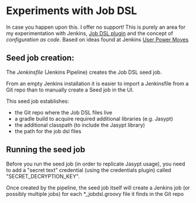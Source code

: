 # Experiments with Job DSL

In case you happen upon this.  I offer no support!  This is purely an area for my experimentation with Jenkins, [Job DSL plugin](https://wiki.jenkins.io/display/JENKINS/Job+DSL+Plugin) and the concept of *configuration as code*.  Based on ideas found at Jenkins [User Power Moves](https://github.com/jenkinsci/job-dsl-plugin/wiki/User-Power-Moves)

## Seed job creation:

The *Jenkinsfile* (Jenkins Pipeline) creates the Job DSL seed job.  

From an empty Jenkins installation it is easier to import a Jenkinsfile from a Git repo than to manually create a Seed job in the UI.

This seed job establishes:

* the Git repo where the Job DSL files live
* a gradle build to acquire required additional libraries (e.g. Jasypt)
* the additional classpath (to include the Jasypt library)
* the path for the job dsl files

## Running the seed job

Before you run the seed job (in order to replicate Jasypt usage), you need to add a "secret text" credential (using the credentials plugin) called "SECRET_DECRYPTION_KEY".

Once created by the pipeline, the seed job itself will create a Jenkins job (or possibly multiple jobs) for each \*_jobdsl.groovy file it finds in the Git repo
